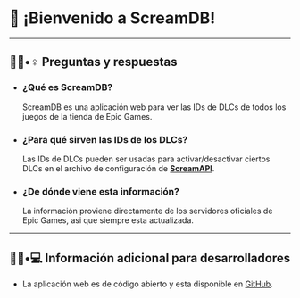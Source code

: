 # 🐨 ¡Bienvenido a ScreamDB!



___



## 🙋🏻•♀️ Preguntas y respuestas 



* ### ¿Qué es ScreamDB?

  ScreamDB es una aplicación web para ver las IDs de DLCs de todos los juegos de la tienda de Epic Games.

* ### ¿Para qué sirven las IDs de los DLCs?

  Las IDs de DLCs pueden ser usadas para activar/desactivar ciertos DLCs en el archivo de configuración de **[ScreamAPI]**.

* ### ¿De dónde viene esta información?

  La información proviene directamente de los servidores oficiales de Epic Games, asi que siempre esta actualizada.
___

## 👩🏻•💻 Información adicional para desarrolladores

* La aplicación web es de código abierto y esta disponible en [GitHub].

[ScreamAPI]: https://cs.rin.ru/forum/viewtopic.php?f=29&t=106474

[GraphQL endpoint]: https://www.epicgames.com/graphql

[GitHub]: https://github.com/acidicoala/ScreamDB
